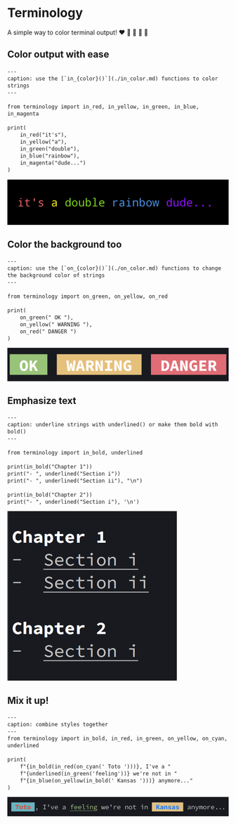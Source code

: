 # Terminology

A simple way to color terminal output! ❤️ 💛 💚 💙 💜


## Color output with ease

```{code-block} python
---
caption: use the [`in_{color}()`](./in_color.md) functions to color strings
---

from terminology import in_red, in_yellow, in_green, in_blue, in_magenta

print(
    in_red("it's"),
    in_yellow("a"),
    in_green("double"),
    in_blue("rainbow"),
    in_magenta("dude...")
)
```

![coloring](./_static/pics/coloring.png)


## Color the background too

```{code-block} python
---
caption: use the [`on_{color}()`](./on_color.md) functions to change the background color of strings
---

from terminology import on_green, on_yellow, on_red

print(
    on_green(" OK "),
    on_yellow(" WARNING "),
    on_red(" DANGER ")
)
```

![background coloring](_static/pics/background.png)

## Emphasize text

```{code-block} python
---
caption: underline strings with underlined() or make them bold with bold()
---

from terminology import in_bold, underlined

print(in_bold("Chapter 1"))
print("- ", underlined("Section i"))
print("- ", underlined("Section ii"), "\n")

print(in_bold("Chapter 2"))
print("- ", underlined("Section i"), '\n')
```


![bold and underline](./_static/pics/bold_and_underline.png)


## Mix it up!

```{code-block} python
---
caption: combine styles together
---
from terminology import in_bold, in_red, in_green, on_yellow, on_cyan, underlined

print(
    f"{in_bold(in_red(on_cyan(' Toto ')))}, I've a "
    f"{underlined(in_green('feeling'))} we're not in "
    f"{in_blue(on_yellow(in_bold(' Kansas ')))} anymore..."
)
```

![mix it up](./_static/pics/mix_it_up.png)
